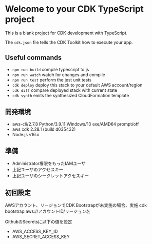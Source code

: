 # Welcome to your CDK TypeScript project

This is a blank project for CDK development with TypeScript.

The `cdk.json` file tells the CDK Toolkit how to execute your app.

## Useful commands

* `npm run build`   compile typescript to js
* `npm run watch`   watch for changes and compile
* `npm run test`    perform the jest unit tests
* `cdk deploy`      deploy this stack to your default AWS account/region
* `cdk diff`        compare deployed stack with current state
* `cdk synth`       emits the synthesized CloudFormation template

## 開発環境
- aws-cli/2.7.8 Python/3.9.11 Windows/10 exe/AMD64 prompt/off
- aws cdk 2.28.1 (build d035432)
- Node.js v16.x

## 準備
- Administrator権限をもったIAMユーザ
- 上記ユーザのアクセスキー
- 上記ユーザのシークレットアクセスキー

## 初回設定
AWSアカウント、リージョンでCDK Bootstrapが未実施の場合、実施
cdk bootstrap aws://アカウントID/リージョン名

GithubのSecretsに以下の値を設定
- AWS_ACCESS_KEY_ID
- AWS_SECRET_ACCESS_KEY